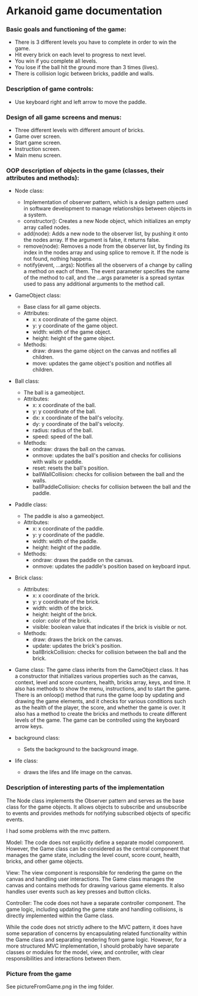 # Arkanoid game documentation

### Basic goals and functioning of the game:
- There is 3 different levels you have to complete in order to win the game. 
- Hit every brick on each level to progress to next level. 
- You win if you complete all levels.
- You lose if the ball hit the ground more than 3 times (lives). 
- There is collision logic between bricks, paddle and walls.

### Description of game controls:
- Use keyboard right and left arrow to move the paddle. 

### Design of all game screens and menus:
- Three different levels with different amount of bricks.
- Game over screen.
- Start game screen.
- Instruction screen.
- Main menu screen.

### OOP description of objects in the game (classes, their attributes and methods):
- Node class: 
    - Implementation of observer pattern, which is a design pattern used in software development 
      to manage relationships between objects in a system. 
    - constructor(): Creates a new Node object, which initializes an empty array called nodes.
    - add(node): Adds a new node to the observer list, by pushing it onto the nodes array. If the argument is false, it returns false.
    - remove(node): Removes a node from the observer list, by finding its index in the nodes array and using splice to remove it. If the node is not found, nothing happens.
    - notify(event, ...args): Notifies all the observers of a change by calling a method on each of them. The event parameter specifies the name of the method to call, and the ...args parameter is a spread syntax used to pass any additional arguments to the method call.

- GameObject class:
    - Base class for all game objects.
    - Attributes:
        - x: x coordinate of the game object.
        - y: y coordinate of the game object.
        - width: width of the game object.
        - height: height of the game object.
    - Methods:
        - draw: draws the game object on the canvas and notifies all children.
        - move: updates the game object's position and notifies all children.

- Ball class:
    - The ball is a gameobject.
    - Attributes:
        - x: x coordinate of the ball.
        - y: y coordinate of the ball.
        - dx: x coordinate of the ball's velocity.
        - dy: y coordinate of the ball's velocity.
        - radius: radius of the ball.
        - speed: speed of the ball.
    - Methods:
        - ondraw: draws the ball on the canvas.
        - onmove: updates the ball's position and checks for collisions with walls or paddle.
        - reset: resets the ball's position.
        - ballWallCollision: checks for collision between the ball and the walls.
        - ballPaddleCollision: checks for collision between the ball and the paddle.

- Paddle class:
    - The paddle is also a gameobject.
    - Attributes:
        - x: x coordinate of the paddle.
        - y: y coordinate of the paddle.
        - width: width of the paddle.
        - height: height of the paddle.
    - Methods:
        - ondraw: draws the paddle on the canvas.
        - onmove: updates the paddle's position based on keyboard input.

- Brick class:
    - Attributes:
        - x: x coordinate of the brick.
        - y: y coordinate of the brick.
        - width: width of the brick.
        - height: height of the brick.
        - color: color of the brick.
        - visible: boolean value that indicates if the brick is visible or not.
    - Methods:
        - draw: draws the brick on the canvas.
        - update: updates the brick's position.
        - ballBrickCollision: checks for collision between the ball and the brick.
- Game class:
The game class inherits from the GameObject class. It has a constructor that initializes various properties such as the canvas, context, level and score counters, health, bricks array, keys, and time. It also has methods to show the menu, instructions, and to start the game. There is an onloop() method that runs the game loop by updating and drawing the game elements, and it checks for various conditions such as the health of the player, the score, and whether the game is over. It also has a method to create the bricks and methods to create different levels of the game. The game can be controlled using the keyboard arrow keys.

- background class:
    - Sets the background to the background image. 

- life class:
    - draws the lifes and life image on the canvas. 


### Description of interesting parts of the implementation

The Node class implements the Observer pattern and serves as the base class for the game objects. It allows objects to subscribe and unsubscribe to events and provides methods for notifying subscribed objects of specific events.

I had some problems with the mvc pattern. 

Model: The code does not explicitly define a separate model component. However, the Game class can be considered as the central component that manages the game state, including the level count, score count, health, bricks, and other game objects.

View: The view component is responsible for rendering the game on the canvas and handling user interactions. The Game class manages the canvas and contains methods for drawing various game elements. It also handles user events such as key presses and button clicks.

Controller: The code does not have a separate controller component. The game logic, including updating the game state and handling collisions, is directly implemented within the Game class.

While the code does not strictly adhere to the MVC pattern, it does have some separation of concerns by encapsulating related functionality within the Game class and separating rendering from game logic. However, for a more structured MVC implementation, I should probably have separate classes or modules for the model, view, and controller, with clear responsibilities and interactions between them.


### Picture from the game 
See pictureFromGame.png in the img folder. 







